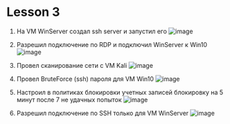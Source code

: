 # Lesson 3

1. На VM WinServer создал ssh server и запустил его 
![image](https://github.com/user-attachments/assets/c83618b8-dffb-4198-8a1a-5b4b4a37bf00)

2. Разрешил подключение по RDP и подключил WinServer к Win10 
![image](https://github.com/user-attachments/assets/2b7ec923-bba6-4a23-b453-bbbffea921fe)

3. Провел сканирование сети с VM Kali
![image](https://github.com/user-attachments/assets/b97acd46-1d69-4f46-b465-e45408c7e703)

4. Провел BruteForce (ssh) пароля для VM Win10
![image](https://github.com/user-attachments/assets/36352fe7-f1a6-4f31-9644-121db47228e7)

5. Настроил в политиках блокировки учетных записей блокировку на 5 минут после 7 не удачных попыток
![image](https://github.com/user-attachments/assets/4aff7685-ba65-4a64-99f9-06d83383cc9b)

6. Разрешил подключение по SSH только для VM WinServer
![image](https://github.com/user-attachments/assets/a4ad0e98-35e8-429d-8e9b-92a34d2bd1ab)
